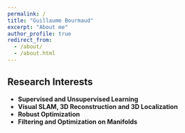 ```yaml
---
permalink: /
title: "Guillaume Bourmaud"
excerpt: "About me"
author_profile: true
redirect_from: 
  - /about/
  - /about.html
---
```


## Research Interests

- **Supervised and Unsupervised Learning**
- **Visual SLAM, 3D Reconstruction and 3D Localization**
- **Robust Optimization**
- **Filtering and Optimization on Manifolds**
